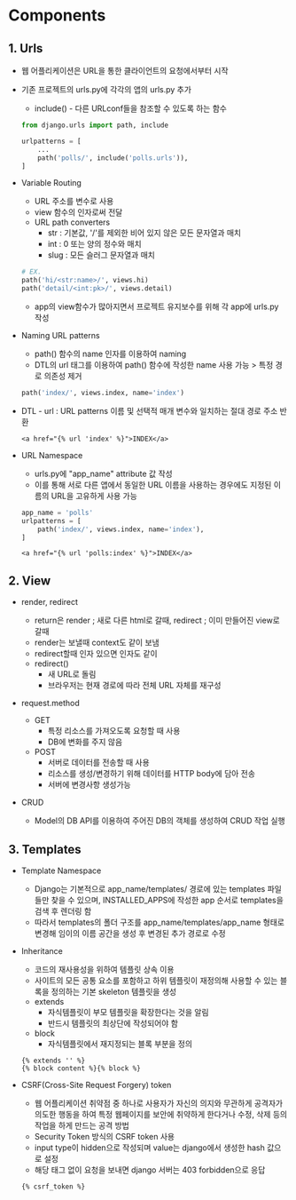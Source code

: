 # Components



## 1. Urls

- 웹 어플리케이션은 URL을 통한 클라이언트의 요청에서부터 시작

- 기존 프로젝트의 urls.py에 각각의 앱의 urls.py 추가

  - include() - 다른 URLconf들을 참조할 수 있도록 하는 함수

  ```python
  from django.urls import path, include
  
  urlpatterns = [
      ...
      path('polls/', include('polls.urls')),
  ]
  ```

- Variable Routing

  - URL 주소를 변수로 사용
  - view 함수의 인자로써 전달
  - URL path converters
    - str : 기본값, '/'를 제외한 비어 있지 않은 모든 문자열과 매치
    - int : 0 또는 양의 정수와 매치
    - slug : 모든 슬러그 문자열과 매치

  ```python
  # EX. 
  path('hi/<str:name>/', views.hi)
  path('detail/<int:pk>/', views.detail)
  ```

  - app의 view함수가 많아지면서 프로젝트 유지보수를 위해 각 app에 urls.py 작성

- Naming URL patterns

  - path() 함수의 name 인자를 이용하여 naming
  - DTL의 url 태그를 이용하여 path() 함수에 작성한 name 사용 가능 > 특정 경로 의존성 제거

  ```python
  path('index/', views.index, name='index')
  ```

- DTL - url : URL patterns 이름 및 선택적 매개 변수와 일치하는 절대 경로 주소 반환

  ```django
  <a href="{% url 'index' %}">INDEX</a>
  ```

- URL Namespace

  - urls.py에 "app_name" attribute 값 작성
  - 이를 통해 서로 다른 앱에서 동일한 URL 이름을 사용하는 경우에도 지정된 이름의 URL을 고유하게 사용 가능

  ```python
  app_name = 'polls'
  urlpatterns = [
      path('index/', views.index, name='index'),
  ]
  ```

  ```django
  <a href="{% url 'polls:index' %}">INDEX</a>
  ```

  

## 2. View

- render, redirect
  - return은 render ; 새로 다른 html로 갈때, redirect ; 이미 만들어진 view로 갈때
  - render는 보낼때 context도 같이 보냄
  - redirect할때 인자 있으면 인자도 같이
  - redirect()
    - 새 URL로 돌림
    - 브라우저는 현재 경로에 따라 전체 URL 자체를 재구성

- request.method
  - GET
    - 특정 리소스를 가져오도록 요청할 때 사용
    - DB에 변화를 주지 않음
  - POST
    - 서버로 데이터를 전송할 때 사용
    - 리소스를 생성/변경하기 위해 데이터를 HTTP body에 담아 전송
    - 서버에 변경사항 생성가능
- CRUD
  - Model의 DB API를 이용하여 주어진 DB의 객체를 생성하여 CRUD 작업 실행



## 3. Templates

- Template Namespace
  - Django는 기본적으로 app_name/templates/ 경로에 있는 templates 파일들만 찾을 수 있으며, INSTALLED_APPS에 작성한 app 순서로 templates을 검색 후 렌더링 함
  - 따라서 templates의 폴더 구조를 app_name/templates/app_name 형태로 변경해 임이의 이름 공간을 생성 후 변경된 추가 경로로 수정

- Inheritance

  - 코드의 재사용성을 위하여 템플릿 상속 이용
  - 사이트의 모든 공통 요소를 포함하고 하위 템플릿이 재정의해 사용할 수 있는 블록을 정의하는 기본 skeleton 템플릿을 생성
  - extends
    - 자식템플릿이 부모 템플릿을 확장한다는 것을 알림
    - 반드시 템플릿의 최상단에 작성되어야 함
  - block
    - 자식템플릿에서 재지정되는 블록 부분을 정의

  ```django
  {% extends '' %}
  {% block content %}{% block %}
  ```

- CSRF(Cross-Site Request Forgery) token

  - 웹 어플리케이션 취약점 중 하나로 사용자가 자신의 의지와 무관하게 공격자가 의도한 행동을 하여 특정 웹페이지를 보안에 취약하게 한다거나 수정, 삭제 등의 작업을 하게 만드는 공격 방법
  - Security Token 방식의 CSRF token 사용
  - input type이 hidden으로 작성되며 value는 django에서 생성한 hash 값으로 설정
  - 해당 태그 없이 요청을 보내면 django 서버는 403 forbidden으로 응답

  ```django
  {% csrf_token %}
  ```

  
